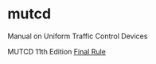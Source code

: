 # mutcd
Manual on Uniform Traffic Control Devices

MUTCD 11th Edition
[Final Rule](wwwroot/mutcd-11th/final-rule/Text/part1a.xhtml)
